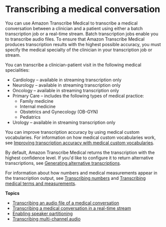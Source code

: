 # Transcribing a medical conversation<a name="transcribe-medical-conversation"></a>

You can use Amazon Transcribe Medical to transcribe a medical conversation between a clinician and a patient using either a batch transcription job or a real\-time stream\. Batch transcription jobs enable you to transcribe audio files\. To ensure that Amazon Transcribe Medical produces transcription results with the highest possible accuracy, you must specify the medical specialty of the clinician in your transcription job or stream\.

You can transcribe a clinician\-patient visit in the following medical specialities:
+ Cardiology – available in streaming transcription only
+ Neurology – available in streaming transcription only
+ Oncology – available in streaming transcription only
+ Primary Care – includes the following types of medical practice:
  + Family medicine
  + Internal medicine
  + Obstetrics and Gynecology \(OB\-GYN\)
  + Pediatrics
+ Urology – available in streaming transcription only

You can improve transcription accuracy by using medical custom vocabularies\. For information on how medical custom vocabularies work, see [Improving transcription accuracy with medical custom vocabularies](vocabulary-med.md)\.

By default, Amazon Transcribe Medical returns the transcription with the highest confidence level\. If you'd like to configure it to return alternative transcriptions, see [Generating alternative transcriptions](alternative-med-transcriptions.md)\.

For information about how numbers and medical measurements appear in the transcription output, see [Transcribing numbers](how-numbers-med.md) and [Transcribing medical terms and measurements](how-measurements-med.md)\.

**Topics**
+ [Transcribing an audio file of a medical conversation](batch-medical-conversation.md)
+ [Transcribing a medical conversation in a real\-time stream](streaming-medical-conversation.md)
+ [Enabling speaker partitioning](conversation-diarization-med.md)
+ [Transcribing multi\-channel audio](conversation-channel-id-med.md)